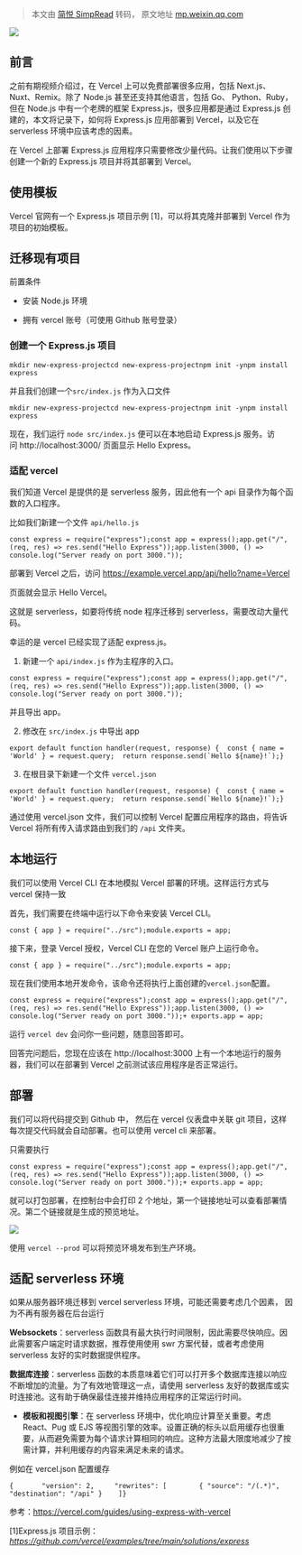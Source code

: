 > 本文由 [简悦 SimpRead](http://ksria.com/simpread/) 转码， 原文地址 [mp.weixin.qq.com](https://mp.weixin.qq.com/s/fKu9K6XHPbP_j9_nJr5OBw)

![](https://mmbiz.qpic.cn/sz_mmbiz_png/e4YNLngAJ85KS8U5xnNVPFEHjeO8p76t9tojJViacFqkOuznHFVcnR708XpzbJw8csCGeHng2EIxvXj20KLZv4A/640?wx_fmt=png&from=appmsg)

前言
--

之前有期视频介绍过，在 Vercel 上可以免费部署很多应用，包括 Next.js、Nuxt、Remix。除了 Node.js 甚至还支持其他语言，包括 Go、 Python、Ruby，但在 Node.js 中有一个老牌的框架 Express.js，很多应用都是通过 Express.js 创建的，本文将记录下，如何将 Express.js 应用部署到 Vercel，以及它在 serverless 环境中应该考虑的因素。

在 Vercel 上部署 Express.js 应用程序只需要修改少量代码。让我们使用以下步骤创建一个新的 Express.js 项目并将其部署到 Vercel。

使用模板
----

Vercel 官网有一个 Express.js 项目示例 [1]，可以将其克隆并部署到 Vercel 作为项目的初始模板。

迁移现有项目
------

前置条件

*   安装 Node.js 环境
    
*   拥有 vercel 账号（可使用 Github 账号登录）
    

### 创建一个 Express.js 项目

```
mkdir new-express-projectcd new-express-projectnpm init -ynpm install express
```

并且我们创建一个`src/index.js` 作为入口文件

```
mkdir new-express-projectcd new-express-projectnpm init -ynpm install express
```

现在，我们运行 `node src/index.js` 便可以在本地启动 Express.js 服务。访问 http://localhost:3000/ 页面显示 Hello Express。

### 适配 vercel

我们知道 Vercel 是提供的是 serverless 服务，因此他有一个 api 目录作为每个函数的入口程序。

比如我们新建一个文件 `api/hello.js`

```
const express = require("express");const app = express();app.get("/", (req, res) => res.send("Hello Express"));app.listen(3000, () => console.log("Server ready on port 3000."));
```

部署到 Vercel 之后，访问 https://example.vercel.app/api/hello?name=Vercel

页面就会显示 Hello Vercel。

这就是 serverless，如要将传统 node 程序迁移到 serverless，需要改动大量代码。

幸运的是 vercel 已经实现了适配 express.js。

1.  新建一个 `api/index.js` 作为主程序的入口。
    

```
const express = require("express");const app = express();app.get("/", (req, res) => res.send("Hello Express"));app.listen(3000, () => console.log("Server ready on port 3000."));
```

并且导出 app。

2.  修改在 `src/index.js` 中导出 app
    

```
export default function handler(request, response) {  const { name = 'World' } = request.query;  return response.send(`Hello ${name}!`);}
```

3.  在根目录下新建一个文件 `vercel.json`
    

```
export default function handler(request, response) {  const { name = 'World' } = request.query;  return response.send(`Hello ${name}!`);}
```

通过使用 vercel.json 文件，我们可以控制 Vercel 配置应用程序的路由，将告诉 Vercel 将所有传入请求路由到我们的 `/api` 文件夹。

本地运行
----

我们可以使用 Vercel CLI 在本地模拟 Vercel 部署的环境。这样运行方式与 vercel 保持一致

首先，我们需要在终端中运行以下命令来安装 Vercel CLI。

```
const { app } = require("../src");module.exports = app;
```

接下来，登录 Vercel 授权，Vercel CLI 在您的 Vercel 账户上运行命令。

```
const { app } = require("../src");module.exports = app;
```

现在我们使用本地开发命令，该命令还将执行上面创建的`vercel.json`配置。

```
const express = require("express");const app = express();app.get("/", (req, res) => res.send("Hello Express"));app.listen(3000, () => console.log("Server ready on port 3000."));+ exports.app = app;
```

运行 `vercel dev` 会问你一些问题，随意回答即可。

回答完问题后，您现在应该在 http://localhost:3000 上有一个本地运行的服务器，我们可以在部署到 Vercel 之前测试该应用程序是否正常运行。

部署
--

我们可以将代码提交到 Github 中， 然后在 vercel 仪表盘中关联 git 项目，这样每次提交代码就会自动部署。也可以使用 vercel cli 来部署。

只需要执行

```
const express = require("express");const app = express();app.get("/", (req, res) => res.send("Hello Express"));app.listen(3000, () => console.log("Server ready on port 3000."));+ exports.app = app;
```

就可以打包部署，在控制台中会打印 2 个地址，第一个链接地址可以查看部署情况。第二个链接就是生成的预览地址。

![](https://mmbiz.qpic.cn/sz_mmbiz_png/e4YNLngAJ85KS8U5xnNVPFEHjeO8p76txfdKagmW90QYhHKVeTVCOe2iaNgbQc4ozdIicHrX4UFaEbD6WIGHmzDg/640?wx_fmt=png&from=appmsg)

使用 `vercel --prod` 可以将预览环境发布到生产环境。

适配 serverless 环境
----------------

如果从服务器环境迁移到 vercel serverless 环境，可能还需要考虑几个因素， 因为不再有服务器在后台运行

**Websockets**：serverless 函数具有最大执行时间限制，因此需要尽快响应。因此需要客户端定时请求数据，推荐使用使用 swr 方案代替，或者考虑使用 serverless 友好的实时数据提供程序。

**数据库连接**：serverless 函数的本质意味着它们可以打开多个数据库连接以响应不断增加的流量。为了有效地管理这一点，请使用 serverless 友好的数据库或实时连接池。这有助于确保最佳连接并维持应用程序的正常运行时间。

*   **模板和视图引擎**：在 serverless 环境中，优化响应计算至关重要。考虑 React、Pug 或 EJS 等视图引擎的效率。设置正确的标头以启用缓存也很重要，从而避免需要为每个请求计算相同的响应。这种方法最大限度地减少了按需计算，并利用缓存的内容来满足未来的请求。
    

例如在 vercel.json 配置缓存

```
{       "version": 2,     "rewrites": [        { "source": "/(.*)", "destination": "/api" }    ]}
```

参考：https://vercel.com/guides/using-express-with-vercel

[1]Express.js 项目示例： _https://github.com/vercel/examples/tree/main/solutions/express_